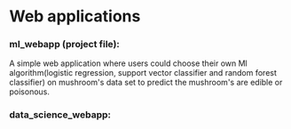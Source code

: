 # Web applications

### ml_webapp (project file):
A simple web application where users could choose their own Ml algorithm(logistic regression, support vector classifier    and random forest classifier) on mushroom's data set to predict the mushroom's are edible or poisonous.
  
### data_science_webapp:
  
